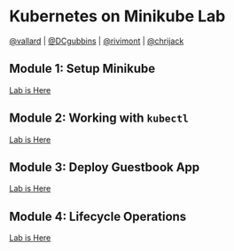 # Kubernetes on Minikube Lab
[@vallard](https://twitter.com/vallard]) |
[@DCgubbins](https://twitter.com/DCgubbins) | 
[@rivimont](https://twitter.com/rivimont) |
[@chrijack](https://twitter.com/chrijack)

## Module 1: Setup Minikube
[Lab is Here](SETUP.md)

## Module 2: Working with ```kubectl```
[Lab is Here](KUBECTL.md)

## Module 3: Deploy Guestbook App
[Lab is Here](RUNNING.md)

## Module 4: Lifecycle Operations
[Lab is Here](LIFECYCLE.md)